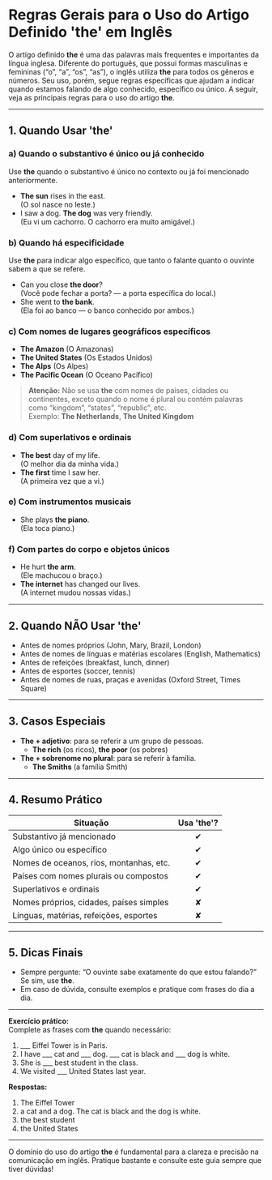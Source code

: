 # Regras Gerais para o Uso do Artigo Definido **'the'** em Inglês

O artigo definido **the** é uma das palavras mais frequentes e importantes da língua inglesa. Diferente do português, que possui formas masculinas e femininas (“o”, “a”, “os”, “as”), o inglês utiliza **the** para todos os gêneros e números. Seu uso, porém, segue regras específicas que ajudam a indicar quando estamos falando de algo conhecido, específico ou único. A seguir, veja as principais regras para o uso do artigo **the**.

---

## 1. **Quando Usar 'the'**

### a) **Quando o substantivo é único ou já conhecido**
Use **the** quando o substantivo é único no contexto ou já foi mencionado anteriormente.

- **The sun** rises in the east.  
  (O sol nasce no leste.)
- I saw a dog. **The dog** was very friendly.  
  (Eu vi um cachorro. O cachorro era muito amigável.)

### b) **Quando há especificidade**
Use **the** para indicar algo específico, que tanto o falante quanto o ouvinte sabem a que se refere.

- Can you close **the door**?  
  (Você pode fechar a porta? — a porta específica do local.)
- She went to **the bank**.  
  (Ela foi ao banco — o banco conhecido por ambos.)

### c) **Com nomes de lugares geográficos específicos**
- **The Amazon** (O Amazonas)
- **The United States** (Os Estados Unidos)
- **The Alps** (Os Alpes)
- **The Pacific Ocean** (O Oceano Pacífico)

> **Atenção:** Não se usa **the** com nomes de países, cidades ou continentes, exceto quando o nome é plural ou contém palavras como “kingdom”, “states”, “republic”, etc.  
> Exemplo: **The Netherlands**, **The United Kingdom**

### d) **Com superlativos e ordinais**
- **The best** day of my life.  
  (O melhor dia da minha vida.)
- **The first** time I saw her.  
  (A primeira vez que a vi.)

### e) **Com instrumentos musicais**
- She plays **the piano**.  
  (Ela toca piano.)

### f) **Com partes do corpo e objetos únicos**
- He hurt **the arm**.  
  (Ele machucou o braço.)
- **The internet** has changed our lives.  
  (A internet mudou nossas vidas.)

---

## 2. **Quando NÃO Usar 'the'**

- Antes de nomes próprios (John, Mary, Brazil, London)
- Antes de nomes de línguas e matérias escolares (English, Mathematics)
- Antes de refeições (breakfast, lunch, dinner)
- Antes de esportes (soccer, tennis)
- Antes de nomes de ruas, praças e avenidas (Oxford Street, Times Square)

---

## 3. **Casos Especiais**

- **The + adjetivo**: para se referir a um grupo de pessoas.
  - **The rich** (os ricos), **the poor** (os pobres)
- **The + sobrenome no plural**: para se referir à família.
  - **The Smiths** (a família Smith)

---

## 4. **Resumo Prático**

| Situação                                 | Usa 'the'? |
|------------------------------------------|:----------:|
| Substantivo já mencionado                |     ✔      |
| Algo único ou específico                 |     ✔      |
| Nomes de oceanos, rios, montanhas, etc.  |     ✔      |
| Países com nomes plurais ou compostos    |     ✔      |
| Superlativos e ordinais                  |     ✔      |
| Nomes próprios, cidades, países simples  |     ✘      |
| Línguas, matérias, refeições, esportes   |     ✘      |

---

## 5. **Dicas Finais**

- Sempre pergunte: “O ouvinte sabe exatamente do que estou falando?” Se sim, use **the**.
- Em caso de dúvida, consulte exemplos e pratique com frases do dia a dia.

---

**Exercício prático:**  
Complete as frases com **the** quando necessário:

1. ___ Eiffel Tower is in Paris.
2. I have ___ cat and ___ dog. ___ cat is black and ___ dog is white.
3. She is ___ best student in the class.
4. We visited ___ United States last year.

**Respostas:**  
1. The Eiffel Tower  
2. a cat and a dog. The cat is black and the dog is white.  
3. the best student  
4. the United States

---

O domínio do uso do artigo **the** é fundamental para a clareza e precisão na comunicação em inglês. Pratique bastante e consulte este guia sempre que tiver dúvidas!